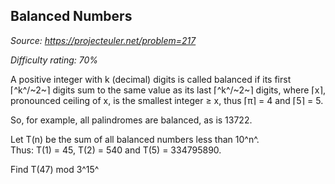 Balanced Numbers
----------------

*Source: https://projecteuler.net/problem=217*


*Difficulty rating: 70%*

A positive integer with k (decimal) digits is called balanced if its
first ⌈^k^/~2~⌉ digits sum to the same value as its last ⌈^k^/~2~⌉
digits, where ⌈x⌉, pronounced ceiling of x, is the smallest integer ≥ x,
thus ⌈π⌉ = 4 and ⌈5⌉ = 5.

So, for example, all palindromes are balanced, as is 13722.

Let T(n) be the sum of all balanced numbers less than 10^n^.\
 Thus: T(1) = 45, T(2) = 540 and T(5) = 334795890.

Find T(47) mod 3^15^
